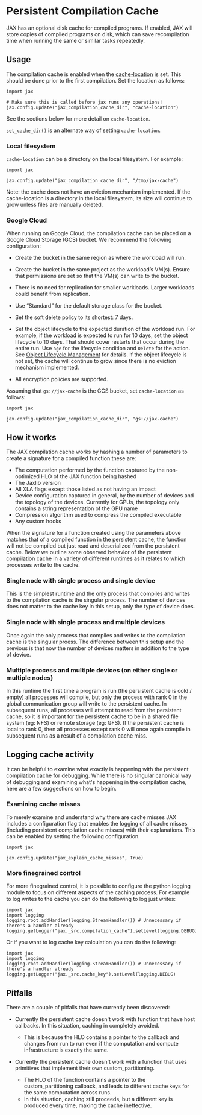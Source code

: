 # Persistent Compilation Cache

JAX has an optional disk cache for compiled programs. If enabled, JAX will
store copies of compiled programs on disk, which can save recompilation time
when running the same or similar tasks repeatedly.

## Usage

The compilation cache is enabled when the
[cache-location](https://github.com/google/jax/blob/jax-v0.4.26/jax/_src/config.py#L1206)
is set. This should be done prior to the first compilation. Set the location as
follows:

```
import jax

# Make sure this is called before jax runs any operations!
jax.config.update("jax_compilation_cache_dir", "cache-location")
```

See the sections below for more detail on `cache-location`.

[`set_cache_dir()`](https://github.com/google/jax/blob/jax-v0.4.26/jax/experimental/compilation_cache/compilation_cache.py#L18)
is an alternate way of setting `cache-location`.

### Local filesystem

`cache-location` can be a directory on the local filesystem. For example:

```
import jax

jax.config.update("jax_compilation_cache_dir", "/tmp/jax-cache")
```

Note: the cache does not have an eviction mechanism implemented. If the
cache-location is a directory in the local filesystem, its size will continue
to grow unless files are manually deleted.

### Google Cloud

When running on Google Cloud, the compilation cache can be placed on a Google
Cloud Storage (GCS) bucket. We recommend the following configuration:

*  Create the bucket in the same region as where the workload will run.

*  Create the bucket in the same project as the workload’s VM(s). Ensure that
   permissions are set so that the VM(s) can write to the bucket.

*  There is no need for replication for smaller workloads. Larger workloads
   could benefit from replication.

*  Use “Standard” for the default storage class for the bucket.

*  Set the soft delete policy to its shortest: 7 days.

*  Set the object lifecycle to the expected duration of the workload run.
   For example, if the workload is expected to run for 10 days, set the object
   lifecycle to 10 days. That should cover restarts that occur during the entire
   run. Use `age` for the lifecycle condition and `Delete` for the action. See
   [Object Lifecycle Management](https://cloud.google.com/storage/docs/lifecycle)
   for details. If the object lifecycle is not set, the cache will continue to
   grow since there is no eviction mechanism implemented.

*  All encryption policies are supported.

Assuming that `gs://jax-cache` is the GCS bucket, set `cache-location` as
follows:

```
import jax

jax.config.update("jax_compilation_cache_dir", "gs://jax-cache")
```

## How it works

The JAX compilation cache works by hashing a number of parameters to create a signature for a compiled function these are:

* The computation performed by the function captured by the non-optimized HLO of the JAX function being hashed
* The Jaxlib version 
* All XLA flags except those listed as not having an impact
* Device configuration captured in general, by the number of devices and the topology of the devices. Currently for GPUs, the topology only contains a string representation of the GPU name
* Compression algorithm used to compress the compiled executable
* Any custom hooks 

When the signature for a function created using the parameters above matches that of a compiled function in the persistent cache, the function will not be compiled but just read and deserialized from the persistent cache. Below we outline some observed behavior of the persistent compilation cache in a variety of different runtimes as it relates to which processes write to the cache.

### Single node with single process and single device

This is the simplest runtime and the only process that compiles and writes to the compilation cache is the singular process. The number of devices does not matter to the cache key in this setup, only the type of device does. 

### Single node with single process and multiple devices

Once again the only process that compiles and writes to the compilation cache is the singular proess. The difference between this setup and the previous is that now the number of devices matters in addition to the type of device. 

### Multiple process and multiple devices (on either single or multiple nodes)

In this runtime the first time a program is run (the persistent cache is cold / empty) all processes will compile, but only the process with rank 0 in the global communication group will write to the persistent cache. In subsequent runs, all processes will attempt to read from the persistent cache, so it is important for the persistent cache to be in a shared file system (eg: NFS) or remote storage (eg: GFS). If the persistent cache is local to rank 0, then all processes except rank 0 will once again compile in subsequent runs as a result of a compilation cache miss. 

## Logging cache activity

It can be helpful to examine what exactly is happening with the persistent compilation cache for debugging. While there is no singular canonical way of debugging and examining what's happening in the compilation cache, here are a few suggestions on how to begin.

### Examining cache misses

To merely examine and understand why there are cache misses JAX includes a configuration flag that enables the logging of all cache misses (including persistent compilation cache misses) with their explanations. This can be enabled by setting the following configuration.

```
import jax

jax.config.update("jax_explain_cache_misses", True)
```

### More finegrained control

For more finegrained control, it is possible to configure the python logging module to focus on different aspects of the caching process. For example to log writes to the cache you can do the following to log just writes:

```
import jax
import logging
logging.root.addHandler(logging.StreamHandler()) # Unnecessary if there's a handler already
logging.getLogger("jax._src.compilation_cache").setLevel(logging.DEBUG)
```

Or if you want to log cache key calculation you can do the following:

```
import jax
import logging
logging.root.addHandler(logging.StreamHandler()) # Unnecessary if there's a handler already
logging.getLogger("jax._src.cache_key").setLevel(logging.DEBUG)
```

## Pitfalls

There are a couple of pitfalls that have currently been discovered:

* Currently the persistent cache doesn't work with function that have host callbacks. In this situation, caching in completely avoided. 
  - This is because the HLO contains a pointer to the callback and changes from run to run even if the computation and compute infrastructure is exactly the same. 

* Currently the persistent cache doesn't work with a function that uses primitives that implement their own custom_partitioning. 
  - The HLO of the function contains a pointer to the custom_partitioning callback, and leads to different cache keys for the same computation across runs. 
  - In this situation, caching still proceeds, but a different key is produced every time, making the cache ineffective. 



